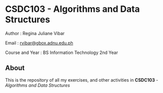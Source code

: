 # CSDC103 - Algorithms and Data Structures

Author : Regina Juliane Vibar

Email : rvibar@gbox.adnu.edu.ph 

Course and Year : BS Information Technology 2nd Year

## About

This is the repository of all my exercises, and other activities in **CSDC103** - *Algorithms and Data Structures*
